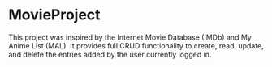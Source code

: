 # MovieProject

This project was inspired by the Internet Movie Database (IMDb) and My Anime List (MAL). It provides full CRUD functionality to create, read, update, and delete the entries added by the user currently logged in.
